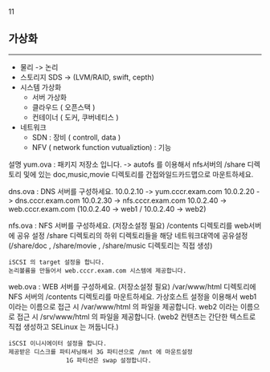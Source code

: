 11

## 가상화
--------------------------------
 -  물리 -> 논리
 -  스토리지 SDS -> (LVM/RAID, swift, cepth)
 -  시스템 가상화 
    -  서버 가상화
    -  클라우드 ( 오픈스택 )
    -  컨테이너 ( 도커, 쿠버네티스 )
  - 네트워크 
    - SDN : 장비 ( controll, data ) 
    - NFV ( network function vutualiztion) : 기능 

설명
yum.ova : 패키지 저장소 입니다.
	-> autofs 를 이용해서 nfs서버의 /share 디렉토리 및에 있는 
	doc,music,movie 디렉토리를 간접와일드카드맵으로 마운트하세요.

dns.ova : DNS 서버를 구성하세요.
10.0.2.10 -> yum.cccr.exam.com
10.0.2.20 -> dns.cccr.exam.com 
10.0.2.30 -> nfs.cccr.exam.com
10.0.2.40 -> web.cccr.exam.com
(10.0.2.40 -> web1 / 10.0.2.40 -> web2)

nfs.ova : NFS 서버를 구성하세요. (저장소설정 필요)
	/contents 디렉토리를 web서버에 공유 설정
	/share 디렉토리의 하위 디렉토리들을 해당 네트워크대역에 공유설정
	(/share/doc , /share/movie , /share/music 디렉토리는 직접 생성)
	
	iSCSI 의 target 설정을 합니다.
	논리볼륨을 만들어서 web.cccr.exam.com 시스템에 제공합니다.

web.ova : WEB 서버를 구성하세요. (저장소설정 필요)
	/var/www/html 디렉토리에 NFS 서버의 /contents 디렉토리를 마운트하세요.
	가상호스트 설정을 이용해서 
	web1 이라는 이름으로 접근 시 /var/www/html 의 파일을 제공합니다.
	web2 이라는 이름으로 접근 시 /srv/www/html 의 파일을 제공합니다.
	(web2 컨텐츠는 간단한 텍스트로 직접 생성하고 SELinux 는 꺼둡니다.)

	iSCSI 이니시에이터 설정을 합니다.
	제공받은 디스크를 파티셔닝해서 3G 파티션으로 /mnt 에 마운트설정
					1G 파티션은 swap 설정합니다.


